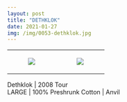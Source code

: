 ```yaml
---
layout: post
title: "DETHKLOK"
date: 2021-01-27
img: /img/0053-dethklok.jpg
---
```




<table style="width:100%;"><tr><td style="vertical-align:top;">
      <figure class="tmblr-full" data-orig-height="2048" data-orig-width="1365" data-orig-src="https://concertshirts.netlify.app/shirts/0053/0053-01.jpg"><img src="https://64.media.tumblr.com/3d95c23de7597949e154b81ad63394f8/573690de0949bf93-a6/s540x810/14fdfc00fe7cc09281dbfa302dcc485fcfd80cee.jpg" data-orig-height="2048" data-orig-width="1365" data-orig-src="https://concertshirts.netlify.app/shirts/0053/0053-01.jpg"/></figure></td>
    <td style="vertical-align:top;">
      <figure class="tmblr-full" data-orig-height="2048" data-orig-width="1365" data-orig-src="https://concertshirts.netlify.app/shirts/0053/0053-02.jpg"><img src="https://64.media.tumblr.com/03c53ab58c47895aa2dde09fec5d9a10/573690de0949bf93-11/s540x810/29d5103fcb449d94efbb00c0b06d02f2df9088d0.jpg" data-orig-height="2048" data-orig-width="1365" data-orig-src="https://concertshirts.netlify.app/shirts/0053/0053-02.jpg"/></figure></td>
  </tr></table><p>
  Dethklok | 2008 Tour<br/>LARGE | 100% Preshrunk Cotton | Anvil
</p>
